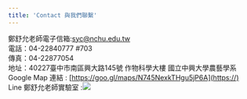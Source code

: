 ```yaml
---
title: 'Contact 與我們聯繫'
---
```

鄭舒允老師電子信箱:syc@nchu.edu.tw  
電話：04-22840777 #703    
傳真：04-22877054  
地址：40227臺中市南區興大路145號 作物科學大樓 國立中興大學農藝學系  
Google Map 連結 : [https://goo.gl/maps/N745NexkTHgu5jP6A](https://)   
Line 鄭舒允老師實驗室 :![](https://i.imgur.com/TZjvRTc.png)

<!-- {{< form >}} -->
